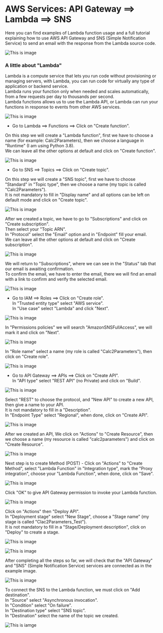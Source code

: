 # AWS Services: API Gateway ==> Lambda ==> SNS

Here you can find examples of Lambda function usage and a full tutorial explaining how to use AWS API Gateway and SNS (Simple Notification Service) to send an email with the response from the Lambda source code.

![This is image](https://user-images.githubusercontent.com/6509926/52906603-cbb6cb80-3214-11e9-8a97-a5ea2d4036d3.png)

### **A little about "Lambda"**
Lambda is a compute service that lets you run code without provisioning or managing servers, with Lambda, you can run code for virtually any type of application or backend service.  
Lambda runs your function only when needed and scales automatically, from a few requests per day to thousands per second.  
Lambda functions allows us to use the Lambda API, or Lambda can run your functions in response to events from other AWS services.

![This is image](https://i.ibb.co/dGwtcFZ/tumblr-p3ixzlxw-W81s74q07o1-1280.jpg)

- Go to Lambda ==> Functions ==> Click on "Create function".  

On this step we will create a "Lambda function", first we have to choose a name (for example: Calc2Parameters), then we choose a language in "Runtime" (I am using Python 3.8).  
We can leave all the other options at default and click on "Create function".

![This is image](https://serving.photos.photobox.com/05385919cf27e171943e54baac41e3a00aec6887eb8833f1e5ae6755eed7f781c9269e9b.jpg)

- Go to SNS ==> Topics ==> Click on "Create topic".

On this step we will create a "SNS topic", first we have to choose "Standard" in "Topic type", then we choose a name (my topic is called "Calc2Parameters").  
It is not mandatory to fill in "Display name" and all options can be left on default mode and click on "Create topic".  

![This is image](https://i.postimg.cc/s25KJTJQ/Create-Topic-SNS.jpg)

After we created a topic, we have to go to "Subscriptions" and click on "Create subscription".  
Then select your "Topic ARN".  
In "Protocol" select the "Email" option and in "Endpoint" fill your email.  
We can leave all the other options at default and click on "Create subscription".

![This is image](https://i.postimg.cc/s3w0f2x7/ARNtopic.jpg)

We will return to "Subscriptions", where we can see in the "Status" tab that our email is awaiting confirmation.  
To confirm the email, we have to enter the email, there we will find an email with a link to confirm and verify the selected email.

![This is image](https://i.postimg.cc/g2xYSTr0/Subscription.jpg)

- Go to IAM ==> Roles ==> Click on "Create role".    
In "Trusted entity type" select "AWS service".   
In "Use case" select "Lambda" and click "Next".

![This is image](https://i.postimg.cc/JhpJjh6F/IAMRole1.jpg)

In "Permissions policies" we will search "AmazonSNSFullAccess", we will mark it and click on "Next".

![This is image](https://i.postimg.cc/s2VztYPM/IAMRole2.jpg)

In "Role name" select a name (my role is called "Calc2Parameters"), then click on "Create role".

![This is image](https://i.postimg.cc/T2Qt9r1k/IAMRole3.jpg)

- Go to API Gateway ==> APIs ==> Click on "Create API".  
In "API type" select "REST API" (no Private) and click on "Build".  

![This is image](https://i.postimg.cc/DzjNDbPh/API1.jpg)

Select "REST" to choose the protocol, and "New API" to create a new API, then give a name to your API.  
It is not mandatory to fill in a "Description".  
In "Endpoint Type" select "Regional", when done, click on "Create API".

![This is image](https://i.postimg.cc/HxrNCs6y/API2.jpg)

After we created an API, We click on "Actions" to "Create Resource", then we choose a name (my resource is called "calc2parameters") and click on "Create Resource".

![This is image](https://i.postimg.cc/85x0kQYn/API3.jpg)

Next step is to create Method (POST) - Click on "Actions" to "Create Method", select "Lambda Function" in "Integration type", mark the "Proxy integration", choose your "Lambda Function", when done, click on "Save".

![This is image](https://i.postimg.cc/mkM6tpfZ/API4.jpg)

Click "OK" to give API Gateway permission to invoke your Lambda function.

![This is image](https://i.postimg.cc/RVJvTv9q/API5.jpg)

Click on "Actions" then "Deploy API".  
In "Deployment stage" select "New Stage", choose a "Stage name" (my stage is called "Clac2Parameters_Test").  
It is not mandatory to fill in a "Stage/Deployment description", click on "Deploy" to create a stage.

![This is image](https://i.postimg.cc/RhVN0ynK/API6.jpg)

![This is image](https://images.squarespace-cdn.com/content/v1/61f2d23be98e94537d76e95d/9aa6bb3c-66b5-48ae-af4c-72147f86ea36/sofarsogood_website_Logo_white1.png)

After completing all the steps so far, we will check that the "API Gateway" and "SNS" (Simple Notification Service) services are connected as in the example image.

![This is image](https://i.postimg.cc/nhRsXQjs/Calc2-Parameters.jpg)

To connect the SNS to the Lambda function, we must click on "Add destination".  
In "Source" select "Asynchronous invocation".  
In "Condition" select "On failure".  
In "Destination type" select "SNS topic".  
In "Destination" select the name of the topic we created.

![This is iamge](https://i.ibb.co/KjjF5MK/SNSdestination.jpg)
